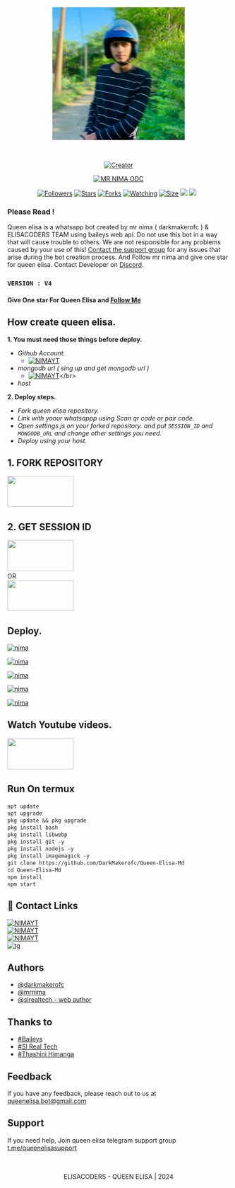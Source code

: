 <div class = "repo" align = "center">
 
<a href = "#">
<img src = "logologo.jpg"  width="300" height="300">
</img>
 <p align="center">
  <a href="#"><img src="http://readme-typing-svg.herokuapp.com?color=ff00ab&center=true&vCenter=true&multiline=false&lines=QUEEN+ELISA+WHATSAPP+BOT" alt="">
</p>
    <p align="center">
<a href="#"><img title="Creator" src="https://img.shields.io/badge/Creator-Mrnima-red.svg?style=for-the-badge&logo=github"></a>
     
<a href = ""><img alt="MR NIMA ODC" src="https://img.shields.io/youtube/channel/subscribers/UCjDKRYcwd5ZIpGICcVVL96Q" target="_blank" /></a>
</p>
<p align="center">
<a href="https://github.com/darkmakerofc?tab=followers"><img title="Followers" src="https://img.shields.io/github/followers/darkmakerofc?color=green&style=flat-square"></a>
<a href="https://github.com/DarkMakerofc/Queen-Elisa-Md/stargazers/"><img title="Stars" src="https://img.shields.io/github/stars/darkmakerofc/Queen-Elisa-MD?color=white&style=flat-square"></a>
<a href="https://github.com/DarkMakerofc/Queen-Elisa-Md/network/members"><img title="Forks" src="https://img.shields.io/github/forks/darkmakerofc/Queen-Elisa-Md?color=yellow&style=flat-square"></a>
<a href="https://github.com/DarkMakerofc/Queen-Elisa-Md/watchers"><img title="Watching" src="https://img.shields.io/github/watchers/darkmakerofc/Queen-Elisa-MD?label=Watchers&color=red&style=flat-square"></a>
<a href="https://github.com/DarkMakerofc/Queen-Elisa-Md"><img title="Size" src="https://img.shields.io/github/repo-size/DarkMakerofc/Queen-Elisa-Md?style=flat-square&color=darkred"></a>
<a href="https://hits.seeyoufarm.com"><img src="https://hits.seeyoufarm.com/api/count/incr/badge.svg?url=https://github.com/DarkMakerofc/Queen-Elisa-Md/hit-counter&count_bg=%2379C83D&title_bg=%23555555&icon=probot.svg&icon_color=%2304FF00&title=hits&edge_flat=false"/></a>
<a href="https://github.com/DarkMakerofc/Queen-Elisa-Md/graphs/commit-activity"><img height="20" src="https://img.shields.io/badge/Maintained-No-red.svg"></a>&nbsp;&nbsp;
</p>
</a>
</div>

### Please Read !
Queen elisa is a whatsapp bot created by mr nima ( darkmakerofc ) & ELISACODERS TEAM using baileys web api. Do not use this bot in a way that will cause trouble to others. 
We are not responsible for any problems caused by your use of this!
[Contact the support group](https://t.me/queenelisasupport) for any issues that arise during the bot creation process.
And Follow mr nima and give one star for queen elisa. 
Contact Developer on [Discord](https://discord.com/invite/ZDP9PNrX).
</br>
 ### `VERSION : V4`

#### Give One star For Queen Elisa and [Follow Me](https://github.com/DarkMakerofc) 

## How create queen elisa.
**1. You must need those things before deploy.**
 - _Github Account._
   * [![NIMAYT](https://img.shields.io/badge/HOW_TO_MAKE_GITHUB_ACCOUNT-red?style=for-the-badge&logo=youtube&logoColor=white)]([https://youtube.com/@MRNIMAOFC/](https://youtu.be/NZ6oSZfoR88?si=A4ThxQppWddcYZYD))
 - _mongodb url ( sing up and get mongodb url )_
   * [![NIMAYT](https://img.shields.io/badge/HOW_TO_MAKE_MONGODB_URL-red?style=for-the-badge&logo=youtube&logoColor=white)]([https://youtube.com/@MRNIMAOFC/](https://youtu.be/FRRQ9l5k5Gs?si=IY_V9qm55-S6ABSG))</br>
 - _host_

**2. Deploy steps.**
 - _Fork queen elisa repository._
 - _Link with yoour whatsappp using Scan qr code or pair code._
 - _Open settings.js on your forked repository. and put `SESSION_ID` and `MONGODB_URL` and change other settings you need._
 - _Deploy using your host._
   </br>
## 1. FORK REPOSITORY
<a href = "https://github.com/DarkMakerofc/QUEEN-ELISA-MD/fork"> <img src = "/repo-data/fork-elisa-repo-button.svg" width="150" height="70" > </a>
</br>

## 2. GET SESSION ID
<a href = "https://gpt-qr-code.onrender.com/elisa"> <img src = "/repo-data/elisa scan qr code.svg" width="150" height="70" > </a></br>
    OR   
<a href = "https://replit.com/@MRNima/QUEEN-ELISA-V4-PAIR-CODE?v=1"> <img src = "/repo-data/elisa pair code.svg" width="150" height="70" > </a>
</br>

## Deploy.
 [![nima](https://img.shields.io/badge/elisa_deploy_on_heroku-430098?style=for-the-badge&logo=heroku&logoColor=white&buttcode=1n2i3m4a)](https://heroku.com/deploy?template=https://github.com/DarkMakerofc/QUEEN-ELISA-MD)
  
[![nima](https://img.shields.io/badge/elisa_deploy_on_railway-0B0D0E?style=for-the-badge&logo=railway&logoColor=white&buttcode=1n2i3m4a)](https://railway.app?referralCode=queen-elisa)
   
[![nima](https://img.shields.io/badge/elisa_deploy_on_replit-F26207?style=for-the-badge&logo=replit&logoColor=white&buttcode=1n2i3m4a)](https://replit.com/)
   
[![nima](https://img.shields.io/badge/elisa_deploy_on_render-000000?style=for-the-badge&logo=render&logoColor=white&buttcode=1n2i3m4a)](https://docs.render.com/free)

[![nima](https://img.shields.io/badge/elisa_deploy_on_toystalk-000000?style=for-the-badge&logo=render&logoColor=white&buttcode=1n2i3m4a)](https://toystack.ai)


## Watch Youtube videos.
<a href = "#"> <img src = "/repo-data/yt videos button.svg" width="150" height="70" > </a>
</br>
 
## Run On termux
```
apt update
apt upgrade
pkg update && pkg upgrade
pkg install bash
pkg install libwebp
pkg install git -y
pkg install nodejs -y 
pkg install imagemagick -y
git clone https://github.com/DarkMakerofc/Queen-Elisa-Md
cd Queen-Elisa-Md
npm install
npm start
```


## 🔗 Contact Links
[![NIMAYT](https://img.shields.io/badge/SUBSCRIBE%20ME-red?style=for-the-badge&logo=youtube&logoColor=white)](https://youtube.com/@MRNIMAOFC/)</br>
[![NIMAYT](https://img.shields.io/badge/FOLLOW%20MRNIMA%20ON%20WHATSAPP-green?style=for-the-badge&logo=whatsapp&logoColor=white)](https://whatsapp.com/channel/0029VaPrYpf0G0XrL1qz9j3i)</br>
[![NIMAYT](https://img.shields.io/badge/FOLLOW%20ELISACODERS%20ON%20WHATSAPP-green?style=for-the-badge&logo=whatsapp&logoColor=white)](https://whatsapp.com/channel/0029VaeSE0bHgZWiMBaxEA2c)</br>
[![tg](https://img.shields.io/badge/elisacoders-0A66C2?style=for-the-badge&logo=telegram&logoColor=white)]( https://t.me/elisacoders)
</br>
## Authors
- [@darkmakerofc](https://www.github.com/darkmakerofc)
- [@mrnima](https://www.github.com/mr-nima-x)
- [@slrealtech - web author](https://github.com/sl-real-tech)<br>

## Thanks to
- [#Baileys](https://github.com/WhiskeySockets/Baileys)<br>
- [#Sl Real Tech](https://github.com/sl-real-tech)<br>
- [#Thashini Himanga](#)<br>

## Feedback
If you have any feedback, please reach out to us at queenelisa.bot@gmail.com

## Support
If you need help, Join queen elisa telegram support group [t.me/queenelisasupport](t.me/queenelisasupport)
</br></br></br>
 <p align="center"> ELISACODERS - QUEEN ELISA | 2024 </p>
